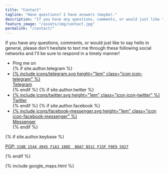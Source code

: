 ```yaml
---
title: "Contact"
tagline: "Have questions? I have answers (maybe)."
description: "If you have any questions, comments, or would just like to say hello in general, please don't hesitate to text me!"
feature_image: "/assets/img/contact.jpg"
permalink: "/contact/"
---
```


If you have any questions, comments, or would just like to say hello in general, please don't hesitate to text me through these following social networks and I'll be sure to respond in a timely manner!

<ul class="social-links social-links--contact">
  <li class="social-links--contact-lead">Ping me on</li>
  {% if site.author.telegram %}
  <li>
    <a rel="me" href="https://t.me/{{ site.author.telegram }}">
      {% include icons/telegram.svg height="1em" class="icon icon-telegram" %}
      <br />
      <span class="label">Telegram</span>
    </a>
  </li>
  {% endif %}
  {% if site.author.twitter %}
  <li>
    <a rel="me" href="https://twitter.com/{{ site.author.twitter }}">
      {% include icons/twitter.svg height="1em" class="icon icon-twitter" %}
      <br />
      <span class="label">Twitter</span>
    </a>
  </li>
  {% endif %}
  {% if site.author.facebook %}
  <li>
    <a rel="me" href="https://m.me/{{ site.author.facebook }}">
      {% include icons/facebook-messenger.svg height="1em" class="icon icon-facebook-messenger" %}
      <br />
      <span class="label">Messenger</span>
    </a>
  </li>
  {% endif %}
</ul>

{% if site.author.keybase %}

<p class="pgp-key pgp-key--contact">
  <a href="https://keybase.io/{{ site.author.keybase }}/key.asc">
    PGP: <code>310B 1544 4945 F1A3 108E  B0A7 B51C F15F F0E9 5927</code>
  </a>
</p>
{% endif %}

{% include google_maps.html %}
